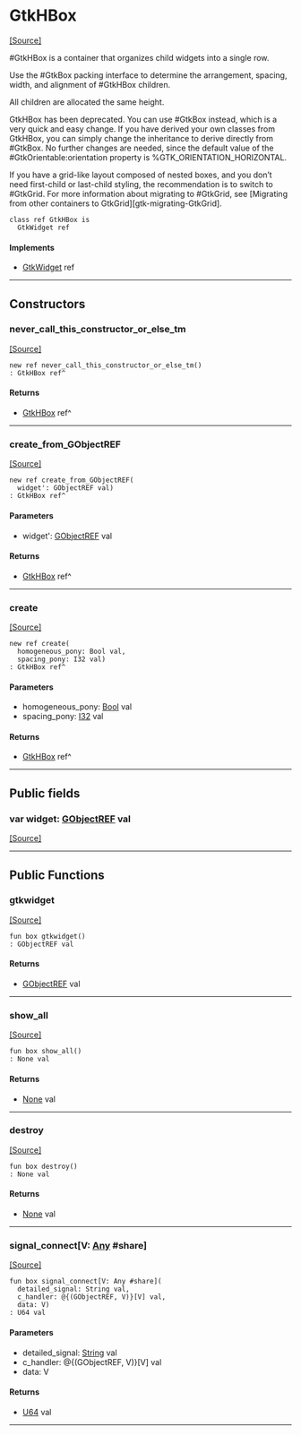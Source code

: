 # GtkHBox
<span class="source-link">[[Source]](src/gtk3/GtkHBox.md#L6)</span>

#GtkHBox is a container that organizes child widgets into a single row.

Use the #GtkBox packing interface to determine the arrangement,
spacing, width, and alignment of #GtkHBox children.

All children are allocated the same height.

GtkHBox has been deprecated. You can use #GtkBox instead, which is a
very quick and easy change. If you have derived your own classes from
GtkHBox, you can simply change the inheritance to derive directly
from #GtkBox. No further changes are needed, since the default
value of the #GtkOrientable:orientation property is
%GTK_ORIENTATION_HORIZONTAL.

If you have a grid-like layout composed of nested boxes, and you don’t
need first-child or last-child styling, the recommendation is to switch
to #GtkGrid. For more information about migrating to #GtkGrid, see
[Migrating from other containers to GtkGrid][gtk-migrating-GtkGrid].


```pony
class ref GtkHBox is
  GtkWidget ref
```

#### Implements

* [GtkWidget](gtk3-GtkWidget.md) ref

---

## Constructors

### never_call_this_constructor_or_else_tm
<span class="source-link">[[Source]](src/gtk3/GtkHBox.md#L30)</span>


```pony
new ref never_call_this_constructor_or_else_tm()
: GtkHBox ref^
```

#### Returns

* [GtkHBox](gtk3-GtkHBox.md) ref^

---

### create_from_GObjectREF
<span class="source-link">[[Source]](src/gtk3/GtkHBox.md#L33)</span>


```pony
new ref create_from_GObjectREF(
  widget': GObjectREF val)
: GtkHBox ref^
```
#### Parameters

*   widget': [GObjectREF](gtk3-..-gobject-GObjectREF.md) val

#### Returns

* [GtkHBox](gtk3-GtkHBox.md) ref^

---

### create
<span class="source-link">[[Source]](src/gtk3/GtkHBox.md#L37)</span>


```pony
new ref create(
  homogeneous_pony: Bool val,
  spacing_pony: I32 val)
: GtkHBox ref^
```
#### Parameters

*   homogeneous_pony: [Bool](builtin-Bool.md) val
*   spacing_pony: [I32](builtin-I32.md) val

#### Returns

* [GtkHBox](gtk3-GtkHBox.md) ref^

---

## Public fields

### var widget: [GObjectREF](gtk3-..-gobject-GObjectREF.md) val
<span class="source-link">[[Source]](src/gtk3/GtkHBox.md#L27)</span>



---

## Public Functions

### gtkwidget
<span class="source-link">[[Source]](src/gtk3/GtkHBox.md#L29)</span>


```pony
fun box gtkwidget()
: GObjectREF val
```

#### Returns

* [GObjectREF](gtk3-..-gobject-GObjectREF.md) val

---

### show_all
<span class="source-link">[[Source]](src/gtk3/GtkWidget.md#L4)</span>


```pony
fun box show_all()
: None val
```

#### Returns

* [None](builtin-None.md) val

---

### destroy
<span class="source-link">[[Source]](src/gtk3/GtkWidget.md#L7)</span>


```pony
fun box destroy()
: None val
```

#### Returns

* [None](builtin-None.md) val

---

### signal_connect\[V: [Any](builtin-Any.md) #share\]
<span class="source-link">[[Source]](src/gtk3/GtkWidget.md#L10)</span>


```pony
fun box signal_connect[V: Any #share](
  detailed_signal: String val,
  c_handler: @{(GObjectREF, V)}[V] val,
  data: V)
: U64 val
```
#### Parameters

*   detailed_signal: [String](builtin-String.md) val
*   c_handler: @{(GObjectREF, V)}[V] val
*   data: V

#### Returns

* [U64](builtin-U64.md) val

---

